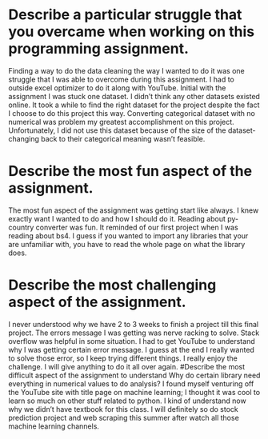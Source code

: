 # Describe a particular struggle that you overcame when working on this programming assignment.
Finding a way to do the data cleaning the way I wanted to do it was one struggle that I was 
able to overcome during this assignment. I had to outside excel optimizer to do it along with YouTube. Initial with the assignment I was stuck one dataset. I didn’t think any other datasets existed online. It took a while to find the right dataset for the project despite the fact I choose to do this project this way. Converting categorical dataset with no numerical was problem my greatest accomplishment on this project. Unfortunately, I did not use this dataset because of the size of the dataset- changing back to their categorical meaning wasn’t feasible.  
# Describe the most fun aspect of the assignment.
The most fun aspect of the assignment was getting start like always. I knew exactly want I wanted to do and how I should do it. Reading about py-country converter was fun. It reminded of our first project when I was reading about bs4. I guess if you wanted to import any libraries that your are unfamiliar with, you have to read the whole page on what the library does. 
# Describe the most challenging aspect of the assignment. 
I never understood why we have 2 to 3 weeks to finish a project till this final project. The errors message I was getting was nerve racking to solve. Stack overflow was helpful in some situation. I had to get YouTube to understand why I was getting certain error message. I guess at the end I really wanted to solve those error, so I keep trying different things. I really enjoy the challenge. I will give anything to do it all over again. 
#Describe the most difficult aspect of the assignment to understand
Why do certain library need everything in numerical values to do analysis? I found myself venturing off the YouTube site with title page on machine learning; I thought it was cool to learn so much on other stuff related to python. I kind of understand now why we didn’t have textbook for this class. I will definitely so do stock prediction project and web scraping this summer after watch all those machine learning channels. 
